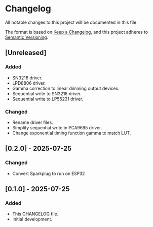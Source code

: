 # Changelog

All notable changes to this project will be documented in this file.

The format is based on [Keep a Changelog](https://keepachangelog.com/en/1.1.0/),
and this project adheres to [Semantic Versioning](https://semver.org/spec/v2.0.0.html).

## [Unreleased]

### Added

- SN3218 driver.
- LPD8806 driver.
- Gamma correction to linear dimming output devices.
- Sequential write to SN3218 driver.
- Sequential write to LP55231 driver.

### Changed

- Rename driver files.
- Simplify sequential write in PCA9685 driver.
- Change exponential timing function gamma to match LUT.

## [0.2.0] - 2025-07-25

### Changed

- Convert Sparkplug to run on ESP32

## [0.1.0] - 2025-07-25

### Added

- This CHANGELOG file.
- Initial development.
